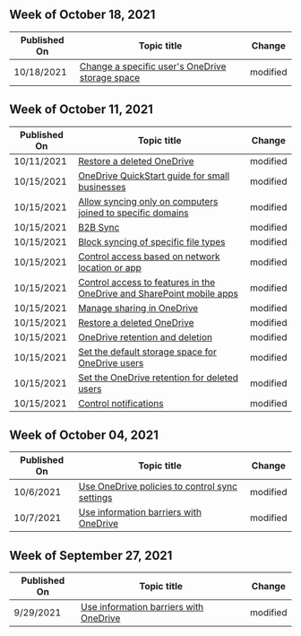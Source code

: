 <!-- This file is generated automatically each week. Changes made to this file will be overwritten.-->



## Week of October 18, 2021


| Published On |Topic title | Change |
|------|------------|--------|
| 10/18/2021 | [Change a specific user's OneDrive storage space](/OneDrive/change-user-storage) | modified |


## Week of October 11, 2021


| Published On |Topic title | Change |
|------|------------|--------|
| 10/11/2021 | [Restore a deleted OneDrive](/OneDrive/restore-deleted-onedrive) | modified |
| 10/15/2021 | [OneDrive QuickStart guide for small businesses](/OneDrive/one-drive-quickstart-small-business) | modified |
| 10/15/2021 | [Allow syncing only on computers joined to specific domains](/OneDrive/allow-syncing-only-on-specific-domains) | modified |
| 10/15/2021 | [B2B Sync](/OneDrive/b2b-sync) | modified |
| 10/15/2021 | [Block syncing of specific file types](/OneDrive/block-file-types) | modified |
| 10/15/2021 | [Control access based on network location or app](/OneDrive/control-access-based-on-network-location-or-app) | modified |
| 10/15/2021 | [Control access to features in the OneDrive and SharePoint mobile apps](/OneDrive/control-access-to-mobile-app-features) | modified |
| 10/15/2021 | [Manage sharing in OneDrive](/OneDrive/manage-sharing) | modified |
| 10/15/2021 | [Restore a deleted OneDrive](/OneDrive/restore-deleted-onedrive) | modified |
| 10/15/2021 | [OneDrive retention and deletion](/OneDrive/retention-and-deletion) | modified |
| 10/15/2021 | [Set the default storage space for OneDrive users](/OneDrive/set-default-storage-space) | modified |
| 10/15/2021 | [Set the OneDrive retention for deleted users](/OneDrive/set-retention) | modified |
| 10/15/2021 | [Control notifications](/OneDrive/turn-on-external-sharing-notifications) | modified |


## Week of October 04, 2021


| Published On |Topic title | Change |
|------|------------|--------|
| 10/6/2021 | [Use OneDrive policies to control sync settings](/OneDrive/use-group-policy) | modified |
| 10/7/2021 | [Use information barriers with OneDrive](/OneDrive/information-barriers) | modified |


## Week of September 27, 2021


| Published On |Topic title | Change |
|------|------------|--------|
| 9/29/2021 | [Use information barriers with OneDrive](/OneDrive/information-barriers) | modified |
